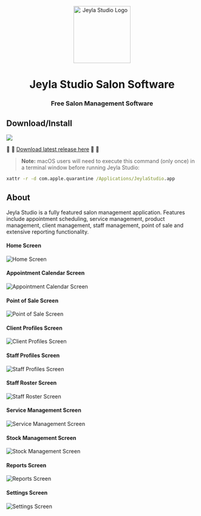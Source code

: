 <div id="jeylastudio-logo" align="center">
    <br />
    <img src="./docs/images/appIcon.svg" alt="Jeyla Studio Logo" width="150"/>
    <h1>Jeyla Studio Salon Software</h1>
    <h3>Free Salon Management Software</h3>
</div>

## <a id="download-install"></a>Download/Install

<img src="https://img.shields.io/github/downloads/jeylastudio/salonsoftware/total"/>

:tada: :tada: [Download latest release here](https://github.com/jeylastudio/salonsoftware/releases) :tada: :tada:

> **Note:**
> macOS users will need to execute this command (only once) in a terminal window before running Jeyla Studio:
```cmd
xattr -r -d com.apple.quarantine /Applications/JeylaStudio.app
```

## <a id="about"></a>About
Jeyla Studio is a fully featured salon management application. Features include appointment scheduling, service management, product management, client management, staff management, point of sale and extensive reporting functionality.
<h4>Home Screen</h4>
<img src="./docs/images/ss-home-salon-software.png" alt="Home Screen">
<h4>Appointment Calendar Screen</h4>
<img src="./docs/images/ss-appointment-salon-software.png" alt="Appointment Calendar Screen">
<h4>Point of Sale Screen</h4>
<img src="./docs/images/ss-sales-salon-software.png" alt="Point of Sale Screen">
<h4>Client Profiles Screen</h4>
<img src="./docs/images/ss-client-salon-software.png" alt="Client Profiles Screen">
<h4>Staff Profiles Screen</h4>
<img src="./docs/images/ss-staff-salon-software.png" alt="Staff Profiles Screen">
<h4>Staff Roster Screen</h4>
<img src="./docs/images/ss-roster-salon-software.png" alt="Staff Roster Screen">
<h4>Service Management Screen</h4>
<img src="./docs/images/ss-services-salon-software.png" alt="Service Management Screen">
<h4>Stock Management Screen</h4>
<img src="./docs/images/ss-stock-salon-software.png" alt="Stock Management Screen">
<h4>Reports Screen</h4>
<img src="./docs/images/ss-reports-salon-software.png" alt="Reports Screen">
<h4>Settings Screen</h4>
<img src="./docs/images/ss-settings-salon-software.png" alt="Settings Screen">
